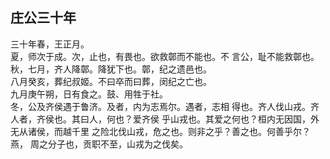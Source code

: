 ## 庄公三十年

三十年春，王正月。  
夏，师次于成。次，止也，有畏也。欲救鄣而不能也。不
言公，耻不能救鄣也。  
秋，七月，齐人降鄣。降犹下也。鄣，纪之遗邑也。  
八月癸亥，葬纪叔姬。不曰卒而曰葬，闵纪之亡也。  
九月庚午朔，日有食之。鼓、用牲于社。  
冬，公及齐侯遇于鲁济。及者，内为志焉尔。遇者，志相
得也。齐人伐山戎。齐人者，齐侯也。其曰人，何也？爱齐侯
乎山戎也。其爱之何也？桓内无因国，外无从诸侯，而越千里
之险北伐山戎，危之也。则非之乎？善之也。何善乎尔？燕，
周之分子也，贡职不至，山戎为之伐矣。  

